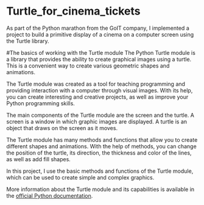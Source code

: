 # Turtle_for_cinema_tickets
As part of the Python marathon from the GoIT company, I implemented a project to build a primitive display of a cinema on a computer screen using the Turtle library.

#The basics of working with the Turtle module
The Python Turtle module is a library that provides the ability to create graphical images using a turtle. This is a convenient way to create various geometric shapes and animations.

The Turtle module was created as a tool for teaching programming and providing interaction with a computer through visual images. With its help, you can create interesting and creative projects, as well as improve your Python programming skills.

The main components of the Turtle module are the screen and the turtle. A screen is a window in which graphic images are displayed. A turtle is an object that draws on the screen as it moves.

The Turtle module has many methods and functions that allow you to create different shapes and animations. With the help of methods, you can change the position of the turtle, its direction, the thickness and color of the lines, as well as add fill shapes.

In this project, I use the basic methods and functions of the Turtle module, which can be used to create simple and complex graphics.

More information about the Turtle module and its capabilities is available in the [official Python documentation](https://docs.python.org/3/library/turtle.html).